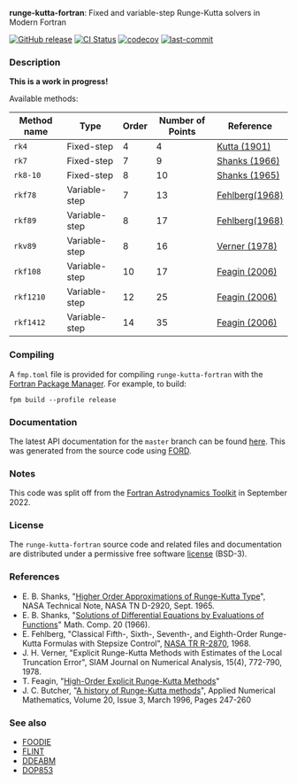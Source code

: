 **runge-kutta-fortran**: Fixed and variable-step Runge-Kutta solvers in Modern Fortran

[![GitHub release](https://img.shields.io/github/release/jacobwilliams/runge-kutta-fortran.svg)](https://github.com/jacobwilliams/runge-kutta-fortran/releases/latest)
[![CI Status](https://github.com/jacobwilliams/runge-kutta-fortran/actions/workflows/CI.yml/badge.svg)](https://github.com/jacobwilliams/runge-kutta-fortran/actions)
[![codecov](https://codecov.io/gh/jacobwilliams/runge-kutta-fortran/branch/master/graph/badge.svg)](https://codecov.io/gh/jacobwilliams/runge-kutta-fortran)
[![last-commit](https://img.shields.io/github/last-commit/jacobwilliams/runge-kutta-fortran)](https://github.com/jacobwilliams/runge-kutta-fortran/commits/master)

### Description


**This is a work in progress!**

Available methods:

Method name | Type | Order | Number of Points | Reference
--- | --- | --- | --- | ---
`rk4` | Fixed-step | 4 | 4 | [Kutta (1901)](https://archive.org/stream/zeitschriftfrma12runggoog#page/n449/mode/2up)
`rk7` | Fixed-step | 7 | 9 | [Shanks (1966)](https://www.ams.org/journals/mcom/1966-20-093/S0025-5718-1966-0187406-1/S0025-5718-1966-0187406-1.pdf)
`rk8-10` | Fixed-step | 8 | 10 | [Shanks (1965)](http://ntrs.nasa.gov/archive/nasa/casi.ntrs.nasa.gov/19650022581.pdf)
`rkf78` | Variable-step | 7 | 13 | [Fehlberg(1968)](https://ntrs.nasa.gov/citations/19680027281)
`rkf89`   | Variable-step | 8  | 17 | [Fehlberg(1968)](https://ntrs.nasa.gov/citations/19680027281)
`rkv89`   | Variable-step | 8  | 16 | [Verner (1978)](https://www.jstor.org/stable/2156853)
`rkf108`  | Variable-step | 10 | 17 | [Feagin (2006)](https://sce.uhcl.edu/rungekutta/rk108.txt)
`rkf1210` | Variable-step | 12 | 25 | [Feagin (2006)](https://sce.uhcl.edu/rungekutta/rk1210.txt)
`rkf1412` | Variable-step | 14 | 35 | [Feagin (2006)](https://sce.uhcl.edu/rungekutta/rk1412.txt)


### Compiling

A `fmp.toml` file is provided for compiling `runge-kutta-fortran` with the [Fortran Package Manager](https://github.com/fortran-lang/fpm). For example, to build:

```
fpm build --profile release
```

### Documentation

The latest API documentation for the `master` branch can be found [here](https://jacobwilliams.github.io/runge-kutta-fortran/). This was generated from the source code using [FORD](https://github.com/Fortran-FOSS-Programmers/ford).

### Notes

This code was split off from the [Fortran Astrodynamics Toolkit](https://github.com/jacobwilliams/Fortran-Astrodynamics-Toolkit) in September 2022.

### License

The `runge-kutta-fortran` source code and related files and documentation are distributed under a permissive free software [license](https://github.com/jacobwilliams/runge-kutta-fortran/blob/master/LICENSE.md) (BSD-3).

### References

  * E. B. Shanks, "[Higher Order Approximations of Runge-Kutta Type](http://ntrs.nasa.gov/archive/nasa/casi.ntrs.nasa.gov/19650022581.pdf)", NASA Technical Note, NASA TN D-2920, Sept. 1965.
  * E. B. Shanks, "[Solutions of Differential Equations by Evaluations of Functions](https://www.ams.org/journals/mcom/1966-20-093/S0025-5718-1966-0187406-1/S0025-5718-1966-0187406-1.pdf)" Math. Comp. 20 (1966).
  * E. Fehlberg, "Classical Fifth-, Sixth-, Seventh-, and Eighth-Order Runge-Kutta Formulas with Stepsize Control", [NASA TR R-2870](https://ntrs.nasa.gov/citations/19680027281), 1968.
  * J. H. Verner, "Explicit Runge-Kutta Methods with Estimates of the Local Truncation Error", SIAM Journal on Numerical Analysis, 15(4), 772-790, 1978.
  * T. Feagin, "[High-Order Explicit Runge-Kutta Methods](https://sce.uhcl.edu/rungekutta/)"
  * J. C. Butcher, "[A history of Runge-Kutta methods](https://www.sciencedirect.com/science/article/abs/pii/0168927495001085)", Applied Numerical Mathematics, Volume 20, Issue 3, March 1996, Pages 247-260


### See also

* [FOODIE](https://github.com/Fortran-FOSS-Programmers/FOODIE)
* [FLINT](https://github.com/princemahajan/FLINT)
* [DDEABM](https://github.com/jacobwilliams/ddeabm)
* [DOP853](https://github.com/jacobwilliams/dop853)